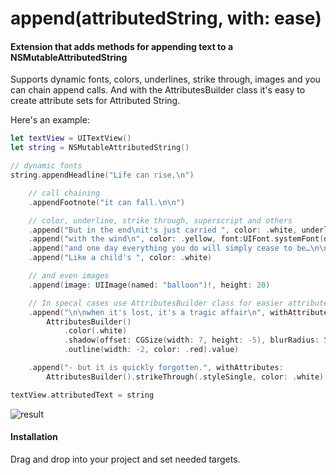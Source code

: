 # append(attributedString, with: ease)

#### Extension that adds methods for appending text to a NSMutableAttributedString

Supports dynamic fonts, colors, underlines, strike through, images and you can chain append calls.
And with the AttributesBuilder class it's easy to create attribute sets for Attributed String.

Here's an example:

```swift
let textView = UITextView()
let string = NSMutableAttributedString()

// dynamic fonts
string.appendHeadline("Life can rise,\n")

    // call chaining
    .appendFootnote("it can fall.\n\n")

    // color, underline, strike through, superscript and others
    .append("But in the end\nit's just carried ", color: .white, underlineStyle: NSUnderlineStyle.byWord)
    .append("with the wind\n", color: .yellow, font:UIFont.systemFont(ofSize: 10), baselineOffset: 5)
    .append("and one day everything you do will simply cease to be…\n\n", color: .green, underlineStyle: NSUnderlineStyle.styleDouble)
    .append("Like a child's ", color: .white)

    // and even images
    .append(image: UIImage(named: "balloon")!, height: 20)

    // In specal cases use AttributesBuilder class for easier attributes set up
    .append("\n\nwhen it's lost, it's a tragic affair\n", withAttributes:
        AttributesBuilder()
            .color(.white)
            .shadow(offset: CGSize(width: 7, height: -5), blurRadius: 5, color: .yellow)
            .outline(width: -2, color: .red).value)

    .append("- but it is quickly forgotten.", withAttributes:
        AttributesBuilder().strikeThrough(.styleSingle, color: .white).value)

textView.attributedText = string
```

![result](https://github.com/ysoftware/appendAttributedStringWithEase/blob/master/image2.png?raw=true)

#### Installation

Drag and drop into your project and set needed targets.
